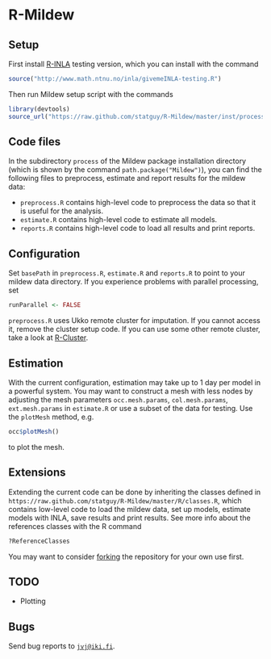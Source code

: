 R-Mildew
========

Setup
-----
First install [R-INLA](http://www.r-inla.org/) testing version, which you can install with the command
```r
source("http://www.math.ntnu.no/inla/givemeINLA-testing.R")
```
Then run Mildew setup script with the commands
```r
library(devtools)
source_url("https://raw.github.com/statguy/R-Mildew/master/inst/process/setup.R")
```    

Code files
----------
In the subdirectory `process` of the Mildew package installation directory
(which is shown by the command `path.package("Mildew")`), you can find the following files to
preprocess, estimate and report results for the mildew data:
* `preprocess.R`
contains high-level code to preprocess the data so that it is useful for the analysis.
* `estimate.R`
contains high-level code to estimate all models.
* `reports.R`
contains high-level code to load all results and print reports.

Configuration
-------------
Set `basePath` in `preprocess.R`, `estimate.R` and `reports.R` to point to your mildew data directory.
If you experience problems with parallel processing, set
```r
runParallel <- FALSE
```
`preprocess.R` uses Ukko remote cluster for imputation. If you cannot access it, remove the cluster setup code.
If you can use some other remote cluster, take a look at [R-Cluster](https://github.com/statguy/R-Cluster).

Estimation
----------
With the current configuration, estimation may take up to 1 day per model in a powerful system.
You may want to construct a mesh with less nodes by adjusting the mesh parameters
`occ.mesh.params`, `col.mesh.params`, `ext.mesh.params` in `estimate.R` or use
a subset of the data for testing. Use the `plotMesh` method, e.g.
```r
occ$plotMesh()
```
to plot the mesh.

Extensions
----------
Extending the current code can be done by inheriting the classes defined in
`https://raw.github.com/statguy/R-Mildew/master/R/classes.R`, which contains low-level code to
load the mildew data, set up models, estimate models with INLA, save results and print results.
See more info about the references classes with the R command
```r
?ReferenceClasses
```
You may want to consider [forking](https://help.github.com/articles/fork-a-repo) the repository for your own use first.

TODO
----
* Plotting

Bugs
----
Send bug reports to [`jvj@iki.fi`](mailto:jvj@iki.fi).
